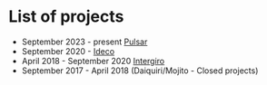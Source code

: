 # List of projects

- September 2023 - present [Pulsar]([https://github.com/idecoio](https://www.pulsar.is/))
- September 2020 - [Ideco](https://github.com/idecoio)
- April 2018 - September 2020 [Intergiro](https://intergiro.com/)
- September 2017 - April 2018 (Daiquiri/Mojito - Closed projects)
